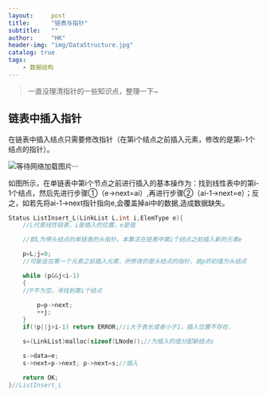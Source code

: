 ```yaml
---
layout:     post
title:      "链表与指针"
subtitle:   ""
author:     "HK"
header-img: "img/DataStructure.jpg"
catalog: true
tags:
    - 数据结构
---
```


>一直没理清指针的一些知识点，整理一下~

## 链表中插入指针

在链表中插入结点只需要修改指针（在第i个结点之前插入元素，修改的是第i-1个结点的指针）。

![等待网络加载图片···](https://github.com/Hkaren78/Hkaren78.github.io/raw/master/img/in-post/DataStructure/zhizhen.png)

如图所示，在单链表中第i个节点之前进行插入的基本操作为：找到线性表中的第i-1个结点，然后先进行步骤①（e->next=ai）,再进行步骤②（ai-1->next=e）；反之，如若先将ai-1->next指针指向e,会覆盖掉ai中的数据,造成数据缺失。

```c
Status ListInsert_L(LinkList L,int i,ElemType e){
	//L代表线性链表，i是插入的位置，e是值

	//即L为带头结点的单链表的头指针，本算法在链表中第i个结点之前插入新的元素e

	p=L;j=0;
	//可能会在第一个元素之前插入元素，所修改的是头结点的指针，故p的初值为头结点

	while (p&&j<i-1)
	{
	//P不为空，寻找到第i个结点

		p=p->next;
		++j;
	}
	if(!p||j>i-1) return ERROR;//i大于表长或者小于1，插入位置不存在、

	s=(LinkList)malloc(sizeof(LNode));//为插入的值分配新结点s

	s->data=e;
	s->next=p->next; p->next=s;//插入

	return OK;	
}//ListInsert_L
```
